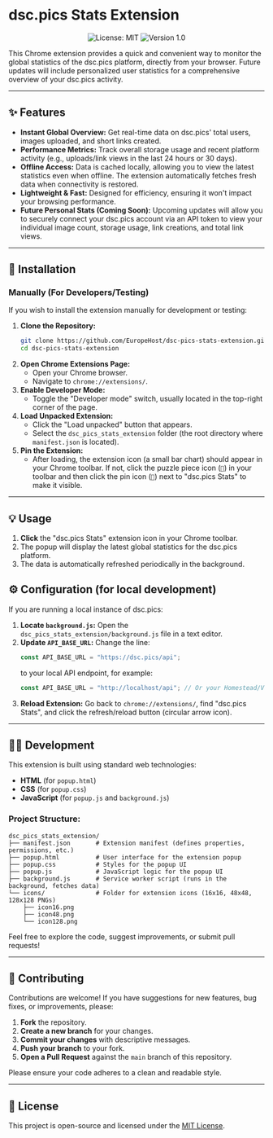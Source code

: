 # dsc.pics Stats Extension

<p align="center">
  <!--a href="https://chrome.google.com/webstore/detail/" target="_blank"><img src="https://img.shields.io/badge/Chrome%20Web%20Store-Install-blue?style=for-the-badge&logo=googlechrome" alt="Install from Chrome Web Store"></a-->
  <img src="https://img.shields.io/badge/License-MIT-green?style=for-the-badge" alt="License: MIT">
  <img src="https://img.shields.io/badge/Version-1.0-orange?style=for-the-badge" alt="Version 1.0">
</p>

This Chrome extension provides a quick and convenient way to monitor the global statistics of the dsc.pics platform, directly from your browser. Future updates will include personalized user statistics for a comprehensive overview of your dsc.pics activity.

---

## ✨ Features

*   **Instant Global Overview:** Get real-time data on dsc.pics' total users, images uploaded, and short links created.
*   **Performance Metrics:** Track overall storage usage and recent platform activity (e.g., uploads/link views in the last 24 hours or 30 days).
*   **Offline Access:** Data is cached locally, allowing you to view the latest statistics even when offline. The extension automatically fetches fresh data when connectivity is restored.
*   **Lightweight & Fast:** Designed for efficiency, ensuring it won't impact your browsing performance.
*   **Future Personal Stats (Coming Soon):** Upcoming updates will allow you to securely connect your dsc.pics account via an API token to view your individual image count, storage usage, link creations, and total link views.

---

## 🚀 Installation

<!--
### From Chrome Web Store (Recommended)

The easiest way to install the extension is directly from the Chrome Web Store:

1.  Visit the [dsc.pics Stats Extension page](https://chrome.google.com/webstore/detail/) (Link will be updated once published).
2.  Click the "Add to Chrome" button.
3.  Confirm the installation in the dialog box.
-->

### Manually (For Developers/Testing)

If you wish to install the extension manually for development or testing:

1.  **Clone the Repository:**
    ```bash
    git clone https://github.com/EuropeHost/dsc-pics-stats-extension.git
    cd dsc-pics-stats-extension
    ```
2.  **Open Chrome Extensions Page:**
    *   Open your Chrome browser.
    *   Navigate to `chrome://extensions/`.
3.  **Enable Developer Mode:**
    *   Toggle the "Developer mode" switch, usually located in the top-right corner of the page.
4.  **Load Unpacked Extension:**
    *   Click the "Load unpacked" button that appears.
    *   Select the `dsc_pics_stats_extension` folder (the root directory where `manifest.json` is located).
5.  **Pin the Extension:**
    *   After loading, the extension icon (a small bar chart) should appear in your Chrome toolbar. If not, click the puzzle piece icon (`🧩`) in your toolbar and then click the pin icon (`📌`) next to "dsc.pics Stats" to make it visible.

---

## 💡 Usage

1.  **Click** the "dsc.pics Stats" extension icon in your Chrome toolbar.
2.  The popup will display the latest global statistics for the dsc.pics platform.
3.  The data is automatically refreshed periodically in the background.

## ⚙️ Configuration (for local development)

If you are running a local instance of dsc.pics:

1.  **Locate `background.js`:** Open the `dsc_pics_stats_extension/background.js` file in a text editor.
2.  **Update `API_BASE_URL`:** Change the line:
    ```javascript
    const API_BASE_URL = "https://dsc.pics/api";
    ```
    to your local API endpoint, for example:
    ```javascript
    const API_BASE_URL = "http://localhost/api"; // Or your Homestead/Valet URL like "http://yourproject.test/api"
    ```
3.  **Reload Extension:** Go back to `chrome://extensions/`, find "dsc.pics Stats", and click the refresh/reload button (circular arrow icon).

---

## 👨‍💻 Development

This extension is built using standard web technologies:

*   **HTML** (for `popup.html`)
*   **CSS** (for `popup.css`)
*   **JavaScript** (for `popup.js` and `background.js`)

### Project Structure:
```
dsc_pics_stats_extension/
├── manifest.json       # Extension manifest (defines properties, permissions, etc.)
├── popup.html          # User interface for the extension popup
├── popup.css           # Styles for the popup UI
├── popup.js            # JavaScript logic for the popup UI
├── background.js       # Service worker script (runs in the background, fetches data)
└── icons/              # Folder for extension icons (16x16, 48x48, 128x128 PNGs)
    ├── icon16.png
    ├── icon48.png
    └── icon128.png
```
Feel free to explore the code, suggest improvements, or submit pull requests!

---

## 🤝 Contributing

Contributions are welcome! If you have suggestions for new features, bug fixes, or improvements, please:

1.  **Fork** the repository.
2.  **Create a new branch** for your changes.
3.  **Commit your changes** with descriptive messages.
4.  **Push your branch** to your fork.
5.  **Open a Pull Request** against the `main` branch of this repository.

Please ensure your code adheres to a clean and readable style.

---

## 📜 License

This project is open-source and licensed under the [MIT License](LICENSE).

